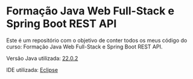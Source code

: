 # Formação Java Web Full-Stack e Spring Boot REST API
Este é um repositório com o objetivo de conter todos os meus código do curso: Formação Java Web Full-Stack e Spring Boot REST API.

Versão Java utilizada: [22.0.2](https://www.oracle.com/java/technologies/javase/jdk22-archive-downloads.html)

IDE utilizada: [Eclipse](https://eclipseide.org/)
